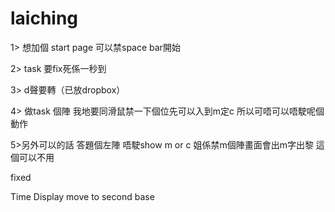 laiching
========
1> 想加個 start page  可以禁space bar開始

2> task 要fix死係一秒到

3> d聲要轉（已放dropbox）

4> 做task 個陣 我地要同滑鼠禁一下個位先可以入到m定c 所以可唔可以唔駛呢個動作

5>另外可以的話 答題個左陣 唔駛show m or c 
姐係禁m個陣畫面會出m字出黎 這個可以不用

fixed

Time Display move to second base
